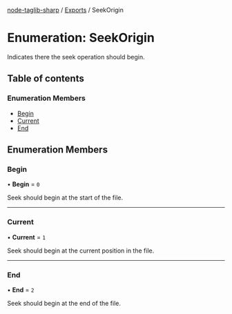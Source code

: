 [node-taglib-sharp](../README.md) / [Exports](../modules.md) / SeekOrigin

# Enumeration: SeekOrigin

Indicates there the seek operation should begin.

## Table of contents

### Enumeration Members

- [Begin](SeekOrigin.md#begin)
- [Current](SeekOrigin.md#current)
- [End](SeekOrigin.md#end)

## Enumeration Members

### Begin

• **Begin** = ``0``

Seek should begin at the start of the file.

___

### Current

• **Current** = ``1``

Seek should begin at the current position in the file.

___

### End

• **End** = ``2``

Seek should begin at the end of the file.
